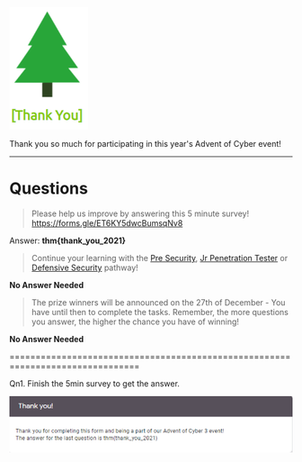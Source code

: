 ![](./res/sample1.png)

Thank you so much for participating in this year's Advent of Cyber event!

---
# Questions

> Please help us improve by answering this 5 minute survey! https://forms.gle/ET6KY5dwcBumsqNv8

Answer: **thm{thank_you_2021}**

> Continue your learning with the [Pre Security](https://tryhackme.com/path/outline/presecurity), [Jr Penetration Tester](https://tryhackme.com/path/outline/jrpenetrationtester) or [Defensive Security](https://tryhackme.com/path/outline/blueteam) pathway!

**No Answer Needed**

> The prize winners will be announced on the 27th of December - You have until then to complete the tasks. Remember, the more questions you answer, the higher the chance you have of winning!

**No Answer Needed**

===============================================================================

Qn1. Finish the 5min survey to get the answer.

![](./res/answer1.png)